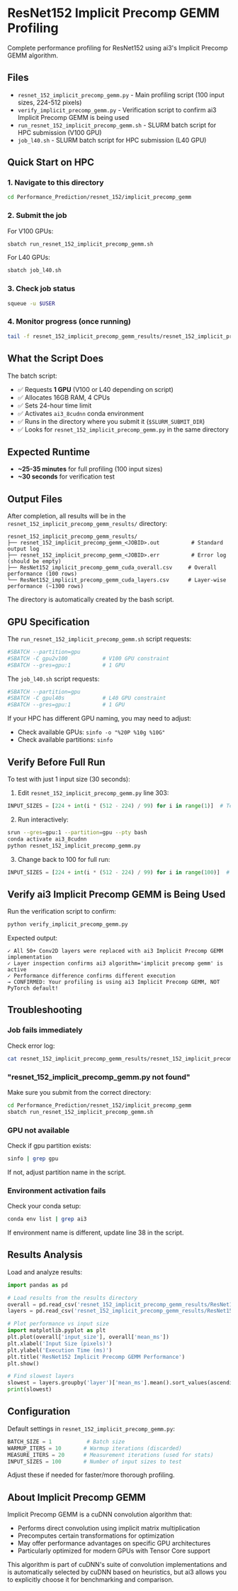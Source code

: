 # ResNet152 Implicit Precomp GEMM Profiling

Complete performance profiling for ResNet152 using ai3's Implicit Precomp GEMM algorithm.

## Files

- `resnet_152_implicit_precomp_gemm.py` - Main profiling script (100 input sizes, 224-512 pixels)
- `verify_implicit_precomp_gemm.py` - Verification script to confirm ai3 Implicit Precomp GEMM is being used
- `run_resnet_152_implicit_precomp_gemm.sh` - SLURM batch script for HPC submission (V100 GPU)
- `job_l40.sh` - SLURM batch script for HPC submission (L40 GPU)

## Quick Start on HPC

### 1. Navigate to this directory
```bash
cd Performance_Prediction/resnet_152/implicit_precomp_gemm
```

### 2. Submit the job
For V100 GPUs:
```bash
sbatch run_resnet_152_implicit_precomp_gemm.sh
```

For L40 GPUs:
```bash
sbatch job_l40.sh
```

### 3. Check job status
```bash
squeue -u $USER
```

### 4. Monitor progress (once running)
```bash
tail -f resnet_152_implicit_precomp_gemm_results/resnet_152_implicit_precomp_gemm_<JOBID>.out
```

## What the Script Does

The batch script:
- ✅ Requests **1 GPU** (V100 or L40 depending on script)
- ✅ Allocates 16GB RAM, 4 CPUs
- ✅ Sets 24-hour time limit
- ✅ Activates `ai3_8cudnn` conda environment
- ✅ Runs in the directory where you submit it (`$SLURM_SUBMIT_DIR`)
- ✅ Looks for `resnet_152_implicit_precomp_gemm.py` in the same directory

## Expected Runtime

- **~25-35 minutes** for full profiling (100 input sizes)
- **~30 seconds** for verification test

## Output Files

After completion, all results will be in the `resnet_152_implicit_precomp_gemm_results/` directory:

```
resnet_152_implicit_precomp_gemm_results/
├── resnet_152_implicit_precomp_gemm_<JOBID>.out          # Standard output log
├── resnet_152_implicit_precomp_gemm_<JOBID>.err          # Error log (should be empty)
├── ResNet152_implicit_precomp_gemm_cuda_overall.csv     # Overall performance (100 rows)
└── ResNet152_implicit_precomp_gemm_cuda_layers.csv      # Layer-wise performance (~1300 rows)
```

The directory is automatically created by the bash script.

## GPU Specification

The `run_resnet_152_implicit_precomp_gemm.sh` script requests:
```bash
#SBATCH --partition=gpu
#SBATCH -C gpu2v100           # V100 GPU constraint
#SBATCH --gres=gpu:1          # 1 GPU
```

The `job_l40.sh` script requests:
```bash
#SBATCH --partition=gpu
#SBATCH -C gpul40s            # L40 GPU constraint
#SBATCH --gres=gpu:1          # 1 GPU
```

If your HPC has different GPU naming, you may need to adjust:
- Check available GPUs: `sinfo -o "%20P %10g %10G"`
- Check available partitions: `sinfo`

## Verify Before Full Run

To test with just 1 input size (30 seconds):

1. Edit `resnet_152_implicit_precomp_gemm.py` line 303:
```python
INPUT_SIZES = [224 + int(i * (512 - 224) / 99) for i in range(1)]  # Test
```

2. Run interactively:
```bash
srun --gres=gpu:1 --partition=gpu --pty bash
conda activate ai3_8cudnn
python resnet_152_implicit_precomp_gemm.py
```

3. Change back to 100 for full run:
```python
INPUT_SIZES = [224 + int(i * (512 - 224) / 99) for i in range(100)]  # Full
```

## Verify ai3 Implicit Precomp GEMM is Being Used

Run the verification script to confirm:

```bash
python verify_implicit_precomp_gemm.py
```

Expected output:
```
✓ All 50+ Conv2D layers were replaced with ai3 Implicit Precomp GEMM implementation
✓ Layer inspection confirms ai3 algorithm='implicit precomp gemm' is active
✓ Performance difference confirms different execution
→ CONFIRMED: Your profiling is using ai3 Implicit Precomp GEMM, NOT PyTorch default!
```

## Troubleshooting

### Job fails immediately
Check error log:
```bash
cat resnet_152_implicit_precomp_gemm_results/resnet_152_implicit_precomp_gemm_<JOBID>.err
```

### "resnet_152_implicit_precomp_gemm.py not found"
Make sure you submit from the correct directory:
```bash
cd Performance_Prediction/resnet_152/implicit_precomp_gemm
sbatch run_resnet_152_implicit_precomp_gemm.sh
```

### GPU not available
Check if gpu partition exists:
```bash
sinfo | grep gpu
```

If not, adjust partition name in the script.

### Environment activation fails
Check your conda setup:
```bash
conda env list | grep ai3
```

If environment name is different, update line 38 in the script.

## Results Analysis

Load and analyze results:

```python
import pandas as pd

# Load results from the results directory
overall = pd.read_csv('resnet_152_implicit_precomp_gemm_results/ResNet152_implicit_precomp_gemm_cuda_overall.csv')
layers = pd.read_csv('resnet_152_implicit_precomp_gemm_results/ResNet152_implicit_precomp_gemm_cuda_layers.csv')

# Plot performance vs input size
import matplotlib.pyplot as plt
plt.plot(overall['input_size'], overall['mean_ms'])
plt.xlabel('Input Size (pixels)')
plt.ylabel('Execution Time (ms)')
plt.title('ResNet152 Implicit Precomp GEMM Performance')
plt.show()

# Find slowest layers
slowest = layers.groupby('layer')['mean_ms'].mean().sort_values(ascending=False).head(10)
print(slowest)
```

## Configuration

Default settings in `resnet_152_implicit_precomp_gemm.py`:

```python
BATCH_SIZE = 1           # Batch size
WARMUP_ITERS = 10       # Warmup iterations (discarded)
MEASURE_ITERS = 20      # Measurement iterations (used for stats)
INPUT_SIZES = 100       # Number of input sizes to test
```

Adjust these if needed for faster/more thorough profiling.

## About Implicit Precomp GEMM

Implicit Precomp GEMM is a cuDNN convolution algorithm that:
- Performs direct convolution using implicit matrix multiplication
- Precomputes certain transformations for optimization
- May offer performance advantages on specific GPU architectures
- Particularly optimized for modern GPUs with Tensor Core support

This algorithm is part of cuDNN's suite of convolution implementations and is automatically selected by cuDNN based on heuristics, but ai3 allows you to explicitly choose it for benchmarking and comparison.

